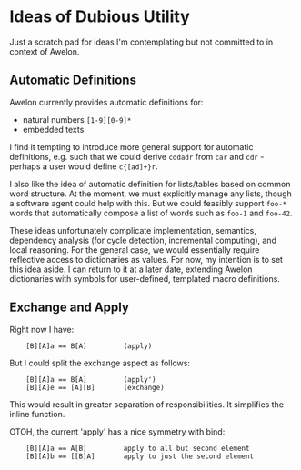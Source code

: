 
# Ideas of Dubious Utility

Just a scratch pad for ideas I'm contemplating but not committed to in context of Awelon.

## Automatic Definitions

Awelon currently provides automatic definitions for:

* natural numbers `[1-9][0-9]*`
* embedded texts

I find it tempting to introduce more general support for automatic definitions, e.g. such that we could derive `cddadr` from `car` and `cdr` - perhaps a user would define `c{[ad]+}r`. 

I also like the idea of automatic definition for lists/tables based on common word structure. At the moment, we must explicitly manage any lists, though a software agent could help with this. But we could feasibly support `foo-*` words that automatically compose a list of words such as `foo-1` and `foo-42`.

These ideas unfortunately complicate implementation, semantics, dependency analysis (for cycle detection, incremental computing), and local reasoning. For the general case, we would essentially require reflective access to dictionaries as values. For now, my intention is to set this idea aside. I can return to it at a later date, extending Awelon dictionaries with symbols for user-defined, templated macro definitions. 

## Exchange and Apply

Right now I have:

        [B][A]a == B[A]         (apply)

But I could split the exchange aspect as follows:

        [B][A]a == B[A]         (apply')
        [B][A]e == [A][B]       (exchange)

This would result in greater separation of responsibilities. It simplifies the inline function.

OTOH, the current 'apply' has a nice symmetry with bind:

        [B][A]a == A[B]         apply to all but second element
        [B][A]b == [[B]A]       apply to just the second element


